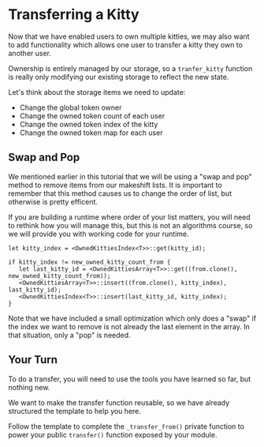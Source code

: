 Transferring a Kitty
===

Now that we have enabled users to own multiple kitties, we may also want to add functionality which allows one user to transfer a kitty they own to another user.

Ownership is entirely managed by our storage, so a `tranfer_kitty` function is really only modifying our existing storage to reflect the new state.

Let's think about the storage items we need to update:

 - Change the global token owner
 - Change the owned token count of each user
 - Change the owned token index of the kitty
 - Change the owned token map for each user

 ## Swap and Pop

 We mentioned earlier in this tutorial that we will be using a "swap and pop" method to remove items from our makeshift lists. It is important to remember that this method causes us to change the order of list, but otherwise is pretty efficent.

 If you are building a runtime where order of your list matters, you will need to rethink how you will manage this, but this is not an algorithms course, so we will provide you with working code for your runtime.

 ```
let kitty_index = <OwnedKittiesIndex<T>>::get(kitty_id);

if kitty_index != new_owned_kitty_count_from {
    let last_kitty_id = <OwnedKittiesArray<T>>::get((from.clone(), new_owned_kitty_count_from));
    <OwnedKittiesArray<T>>::insert((from.clone(), kitty_index), last_kitty_id);
    <OwnedKittiesIndex<T>>::insert(last_kitty_id, kitty_index);
}
```

Note that we have included a small optimization which only does a "swap" if the index we want to remove is not already the last element in the array. In that situation, only a "pop" is needed.

## Your Turn

To do a transfer, you will need to use the tools you have learned so far, but nothing new.

We want to make the transfer function reusable, so we have already structured the template to help you here.

Follow the template to complete the `_transfer_from()` private function to power your public `transfer()` function exposed by your module.